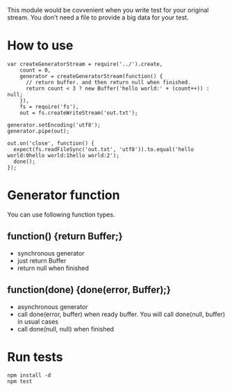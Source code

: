 This module would be covvenient when you write test for your original stream.  You don't need a file to provide a big data for your test.

How to use
===

    var createGeneratorStream = require('../').create,
        count = 0,
        generator = createGeneratorStream(function() {
          // return buffer. and then return null when finished.
          return count < 3 ? new Buffer('hello world:' + (count++)) : null;
        }),
        fs = require('fs'),
        out = fs.createWriteStream('out.txt');

    generator.setEncoding('utf8');
    generator.pipe(out);

    out.on('close', function() {
      expect(fs.readFileSync('out.txt', 'utf8')).to.equal('hello world:0hello world:1hello world:2');
      done();
    });

Generator function 
===

You can use following function types.

function() {return Buffer;} 
---

- synchronous generator
- just return Buffer
- return null when finished

function(done) {done(error, Buffer);} 
---

- asynchronous generator
- call done(error, buffer) when ready buffer.  You will call done(null, buffer) in usual cases
- call done(null, null) when finished

Run tests
===

    npm install -d
    npm test
